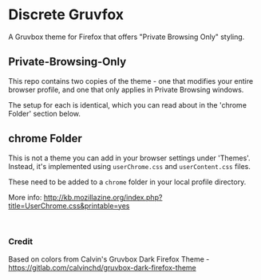# Discrete Gruvfox
A Gruvbox theme for Firefox that offers "Private Browsing Only" styling.

## Private-Browsing-Only
This repo contains two copies of the theme - one that modifies your entire browser profile, and one that only applies in Private Browsing windows.

The setup for each is identical, which you can read about in the 'chrome Folder' section below.

## chrome Folder
This is not a theme you can add in your browser settings under 'Themes'. Instead, it's implemented using `userChrome.css` and `userContent.css` files. 

These need to be added to a `chrome` folder in your local profile directory.

More info: http://kb.mozillazine.org/index.php?title=UserChrome.css&printable=yes

<br>

### Credit
Based on colors from Calvin's Gruvbox Dark Firefox Theme - https://gitlab.com/calvinchd/gruvbox-dark-firefox-theme
